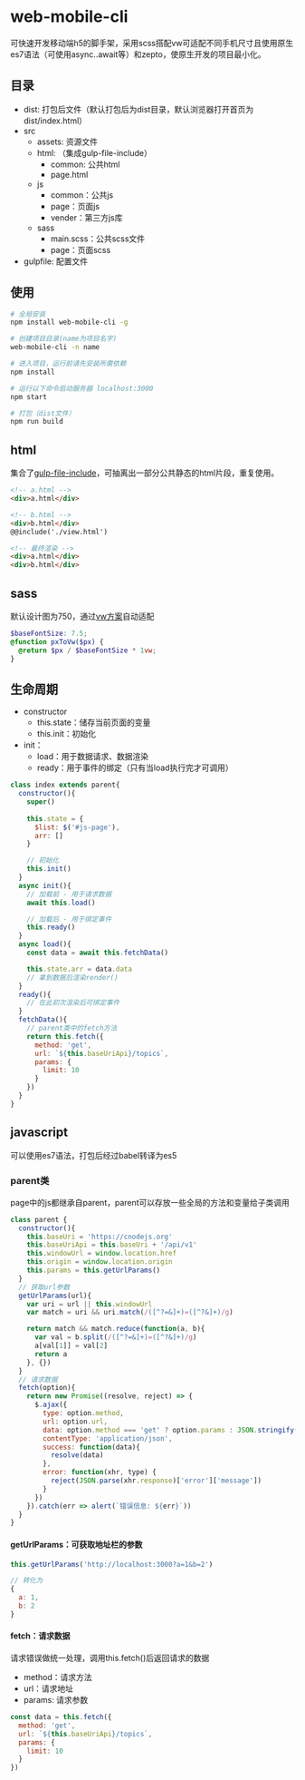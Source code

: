 # web-mobile-cli
可快速开发移动端h5的脚手架，采用scss搭配vw可适配不同手机尺寸且使用原生es7语法（可使用async..await等）和zepto，使原生开发的项目最小化。

## 目录
- dist: 打包后文件（默认打包后为dist目录，默认浏览器打开首页为dist/index.html）
- src
  - assets: 资源文件
  - html: （集成gulp-file-include）
    - common: 公共html
    - page.html
  - js
    - common：公共js
    - page：页面js
    - vender：第三方js库
  - sass
    - main.scss：公共scss文件
    - page：页面scss
- gulpfile: 配置文件

## 使用
``` bash
# 全局安装
npm install web-mobile-cli -g

# 创建项目目录(name为项目名字)
web-mobile-cli -n name

# 进入项目，运行前请先安装所需依赖
npm install

# 运行以下命令启动服务器 localhost:3000
npm start

# 打包（dist文件）
npm run build
```

## html
集合了[gulp-file-include]('https://github.com/coderhaoxin/gulp-file-include')，可抽离出一部分公共静态的html片段，重复使用。
```html
<!-- a.html -->
<div>a.html</div>
```

```html
<!-- b.html -->
<div>b.html</div>
@@include('./view.html')
```

```html
<!-- 最终渲染 -->
<div>a.html</div>
<div>b.html</div>
```

## sass
默认设计图为750，通过[vw方案]('https://www.w3cplus.com/css/vw-for-layout.html')自动适配

```scss
$baseFontSize: 7.5;
@function pxToVw($px) {
  @return $px / $baseFontSize * 1vw;
}
```

## 生命周期
- constructor
  - this.state：储存当前页面的变量
  - this.init：初始化
- init：
  - load：用于数据请求、数据渲染
  - ready：用于事件的绑定（只有当load执行完才可调用）

```javascript
class index extends parent{
  constructor(){
    super()
    
    this.state = {
      $list: $('#js-page'),
      arr: []
    }

    // 初始化
    this.init()
  }
  async init(){
    // 加载前 - 用于请求数据
    await this.load()

    // 加载后 - 用于绑定事件
    this.ready()
  }
  async load(){
    const data = await this.fetchData()

    this.state.arr = data.data
    // 拿到数据后渲染render()
  }
  ready(){
    // 在此初次渲染后可绑定事件
  }
  fetchData(){
    // parent类中的fetch方法
    return this.fetch({
      method: 'get',
      url: `${this.baseUriApi}/topics`,
      params: {
        limit: 10
      }
    })
  }
}
```

## javascript
可以使用es7语法，打包后经过babel转译为es5

### parent类
page中的js都继承自parent，parent可以存放一些全局的方法和变量给子类调用

```javascript
class parent {
  constructor(){
    this.baseUri = 'https://cnodejs.org'
    this.baseUriApi = this.baseUri + '/api/v1'
    this.windowUrl = window.location.href
    this.origin = window.location.origin
    this.params = this.getUrlParams()
  }
  // 获取url参数
  getUrlParams(url){
    var uri = url || this.windowUrl
    var match = uri && uri.match(/([^?=&]+)=([^?&]+)/g)

    return match && match.reduce(function(a, b){
      var val = b.split(/([^?=&]+)=([^?&]+)/g)
      a[val[1]] = val[2]
      return a
    }, {})
  }
  // 请求数据
  fetch(option){
    return new Promise((resolve, reject) => {
      $.ajax({
        type: option.method,
        url: option.url,
        data: option.method === 'get' ? option.params : JSON.stringify(option.params),
        contentType: 'application/json',
        success: function(data){
          resolve(data)
        },
        error: function(xhr, type) {
          reject(JSON.parse(xhr.response)['error']['message'])
        }
      })
    }).catch(err => alert(`错误信息: ${err}`))
  }
}
```

#### getUrlParams：可获取地址栏的参数
```javascript
this.getUrlParams('http://localhost:3000?a=1&b=2')

// 转化为
{
  a: 1,
  b: 2
}
```

#### fetch：请求数据
请求错误做统一处理，调用this.fetch()后返回请求的数据
- method：请求方法
- url：请求地址
- params: 请求参数

```javascript
const data = this.fetch({
  method: 'get',
  url: `${this.baseUriApi}/topics`,
  params: {
    limit: 10
  }
})
```
